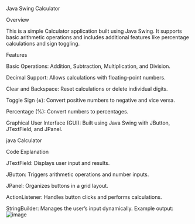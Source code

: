 Java Swing Calculator

Overview

This is a simple Calculator application built using Java Swing. It supports basic arithmetic operations and includes additional features like percentage calculations and sign toggling.

Features

Basic Operations: Addition, Subtraction, Multiplication, and Division.

Decimal Support: Allows calculations with floating-point numbers.

Clear and Backspace: Reset calculations or delete individual digits.

Toggle Sign (±): Convert positive numbers to negative and vice versa.

Percentage (%): Convert numbers to percentages.

Graphical User Interface (GUI): Built using Java Swing with JButton, JTextField, and JPanel.


java Calculator

Code Explanation

JTextField: Displays user input and results.

JButton: Triggers arithmetic operations and number inputs.

JPanel: Organizes buttons in a grid layout.

ActionListener: Handles button clicks and performs calculations.

StringBuilder: Manages the user’s input dynamically.
Example output:
![image](https://github.com/user-attachments/assets/a08ad14b-c4cd-431d-ae4f-b5d7ed8ed43f)
